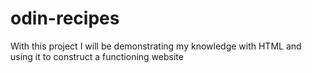 # odin-recipes
With this project I will be demonstrating my knowledge with HTML and using it to construct a functioning website